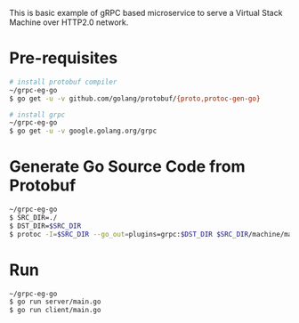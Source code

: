 This is basic example of gRPC based microservice to serve a Virtual Stack Machine over HTTP2.0 network.

# Pre-requisites
```bash
# install protobuf compiler
~/grpc-eg-go
$ go get -u -v github.com/golang/protobuf/{proto,protoc-gen-go}

# install grpc
~/grpc-eg-go
$ go get -u -v google.golang.org/grpc
```
# Generate Go Source Code from Protobuf
```bash
~/grpc-eg-go
$ SRC_DIR=./
$ DST_DIR=$SRC_DIR
$ protoc -I=$SRC_DIR --go_out=plugins=grpc:$DST_DIR $SRC_DIR/machine/machine.proto
```

# Run
```bash
~/grpc-eg-go
$ go run server/main.go
$ go run client/main.go
```

